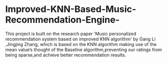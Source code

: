 # Improved-KNN-Based-Music-Recommendation-Engine-


This project is built on the research paper 'Music personalized recommendation system based on improved KNN algorithm' by Gang Li ,Jingjing Zhang, which is based on the KNN algorithm making use of the mean value’s thought of the Baseline algorithm,preventing our ratings from being sparse,and achieve better
recommendation results.
